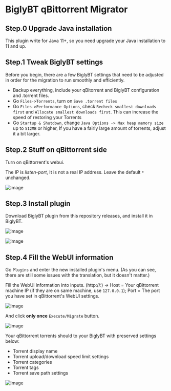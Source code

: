 # BiglyBT qBittorrent Migrator

## Step.0 Upgrade Java installation

This plugin write for Java 11+, so you need upgrade your Java installation to 11 and up.

## Step.1 Tweak BiglyBT settings

Before you begin, there are a few BiglyBT settings that need to be adjusted in order for the migration to run smoothly and efficiently.

* Backup everything, include your qBitorrent and BiglyBT configuration and .torrent files.
* Go `Files->Torrents`, turn on `Save .torrent files`
* Go `Files->Performance Options`, check `Recheck smallest downloads first` and `Allocate smallest downloads first`. This can increase the speed of restoring your Torrents
* Go `Startup & Shutdown`, change `Java Options -> Max heap memory size` up to `512MB` or higher, If you have a fairly large amount of torrents, adjust it a bit larger.

## Step.2 Stuff on qBittorrent side

Turn on qBittorrent's webui.

The IP is *listen-port*, It is not a real IP address. Leave the default `*` unchanged.

![image](https://github.com/user-attachments/assets/cbcd9c42-f7ee-473f-b01d-01be752af1f5)

## Step.3 Install plugin

Download BiglyBT plugin from this repository releases, and install it in BiglyBT.

![image](https://github.com/user-attachments/assets/4f49b292-b6f1-4e20-810e-8b83dc16e1f7)

![image](https://github.com/user-attachments/assets/0a3e4f23-e92c-49b2-ada4-c85d5ae39330)

## Step.4 Fill the WebUI information

Go `Plugins` and enter the new installed plugin's menu. (As you can see, there are still some issues with the translation, but it doesn't matter.)

Fill the WebUI information into inputs. (http://<host>:<port>) -> Host = Your qBittorrent machine IP (if they are on same machine, use `127.0.0.1`); Port = The port you have set in qBittorrent's WebUI settings.

![image](https://github.com/user-attachments/assets/3196b4b5-f010-40e6-ad71-004ce9b198cc)

And click **only once** `Execute/Migrate` button.

![image](https://github.com/user-attachments/assets/a4bb985e-c92b-41ee-b689-b412ab57693d)

Your qBittorrent torrents should to your BiglyBT with preserved settings below:

* Torrent display name
* Torrent upload/download speed limit settings
* Torrent categories
* Torrent tags
* Torrent save path settings

![image](https://github.com/user-attachments/assets/971a2e0b-6c13-4ba7-9f71-10d706e45008)

